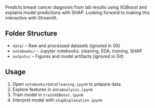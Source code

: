 Predicts breast cancer diagnosis from lab results using XGBoost and explains model predictions with SHAP. Looking forward to making this interactive with Streamlit.

## Folder Structure

- `data/` – Raw and processed datasets (ignored in Git)
- `notebooks/` – Jupyter notebooks: cleaning, EDA, training, SHAP
- `outputs/` – Figures and model artifacts (ignored in Git)

## Usage

1. Open `notebooks/dataCleaning.ipynb` to prepare data
2. Explore features in `dataAnalysis.ipynb`
3. Train model in `trainXGBoost.ipynb`
4. Interpret model with `shapExplanation.ipynb`

